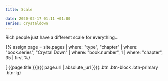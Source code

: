 ```yaml
---
title: Scale

date: 2020-02-17 01:11 +01:00
series: crystaldown
---
```

Rich people just have a different scale for everything…

{% assign page = site.pages
  | where: "type", "chapter"
  | where: "book.series", "Crystal Down"
  | where: "book.number", 1
  | where: "chapter", 35
  | first %}

[ {{page.title }}]({{ page.url | absolute_url }}){:.btn .btn-block .btn-primary .btn-lg}
<!--more-->
